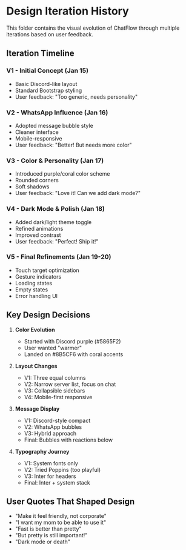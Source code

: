 # Design Iteration History

This folder contains the visual evolution of ChatFlow through multiple iterations based on user feedback.

## Iteration Timeline

### V1 - Initial Concept (Jan 15)
- Basic Discord-like layout
- Standard Bootstrap styling
- User feedback: "Too generic, needs personality"

### V2 - WhatsApp Influence (Jan 16)
- Adopted message bubble style
- Cleaner interface
- Mobile-responsive
- User feedback: "Better! But needs more color"

### V3 - Color & Personality (Jan 17)
- Introduced purple/coral color scheme
- Rounded corners
- Soft shadows
- User feedback: "Love it! Can we add dark mode?"

### V4 - Dark Mode & Polish (Jan 18)
- Added dark/light theme toggle
- Refined animations
- Improved contrast
- User feedback: "Perfect! Ship it!"

### V5 - Final Refinements (Jan 19-20)
- Touch target optimization
- Gesture indicators
- Loading states
- Empty states
- Error handling UI

## Key Design Decisions

1. **Color Evolution**
   - Started with Discord purple (#5865F2)
   - User wanted "warmer"
   - Landed on #8B5CF6 with coral accents

2. **Layout Changes**
   - V1: Three equal columns
   - V2: Narrow server list, focus on chat
   - V3: Collapsible sidebars
   - V4: Mobile-first responsive

3. **Message Display**
   - V1: Discord-style compact
   - V2: WhatsApp bubbles
   - V3: Hybrid approach
   - Final: Bubbles with reactions below

4. **Typography Journey**
   - V1: System fonts only
   - V2: Tried Poppins (too playful)
   - V3: Inter for headers
   - Final: Inter + system stack

## User Quotes That Shaped Design

- "Make it feel friendly, not corporate"
- "I want my mom to be able to use it"
- "Fast is better than pretty"
- "But pretty is still important!"
- "Dark mode or death"